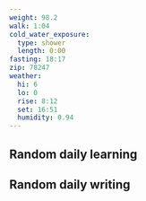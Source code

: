 ```yaml
---
weight: 98.2
walk: 1:04
cold_water_exposure:
  type: shower
  length: 0:00
fasting: 18:17
zip: 78247
weather:
  hi: 6
  lo: 0
  rise: 8:12
  set: 16:51
  humidity: 0.94
---
```


## Random daily learning

## Random daily writing
